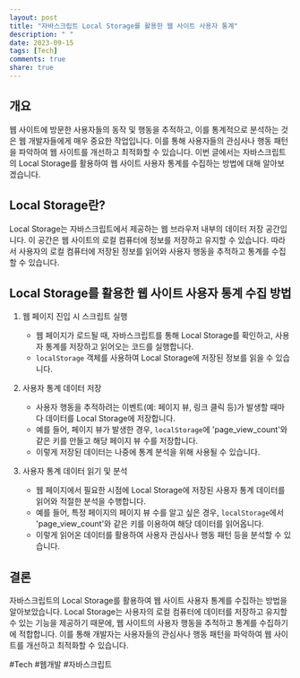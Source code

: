 ```yaml
---
layout: post
title: "자바스크립트 Local Storage를 활용한 웹 사이트 사용자 통계"
description: " "
date: 2023-09-15
tags: [Tech]
comments: true
share: true
---
```


## 개요

웹 사이트에 방문한 사용자들의 동작 및 행동을 추적하고, 이를 통계적으로 분석하는 것은 웹 개발자들에게 매우 중요한 작업입니다. 이를 통해 사용자들의 관심사나 행동 패턴을 파악하여 웹 사이트를 개선하고 최적화할 수 있습니다. 이번 글에서는 자바스크립트의 Local Storage를 활용하여 웹 사이트 사용자 통계를 수집하는 방법에 대해 알아보겠습니다.

## Local Storage란?

Local Storage는 자바스크립트에서 제공하는 웹 브라우저 내부의 데이터 저장 공간입니다. 이 공간은 웹 사이트의 로컬 컴퓨터에 정보를 저장하고 유지할 수 있습니다. 따라서 사용자의 로컬 컴퓨터에 저장된 정보를 읽어와 사용자 행동을 추적하고 통계를 수집할 수 있습니다.

## Local Storage를 활용한 웹 사이트 사용자 통계 수집 방법

1. 웹 페이지 진입 시 스크립트 실행
   - 웹 페이지가 로드될 때, 자바스크립트를 통해 Local Storage를 확인하고, 사용자 통계를 저장하고 읽어오는 코드를 실행합니다.
   - `localStorage` 객체를 사용하여 Local Storage에 저장된 정보를 읽을 수 있습니다.

2. 사용자 통계 데이터 저장
   - 사용자 행동을 추적하려는 이벤트(예: 페이지 뷰, 링크 클릭 등)가 발생할 때마다 데이터를 Local Storage에 저장합니다.
   - 예를 들어, 페이지 뷰가 발생한 경우, `localStorage`에 'page_view_count'와 같은 키를 만들고 해당 페이지 뷰 수를 저장합니다.
   - 이렇게 저장된 데이터는 나중에 통계 분석을 위해 사용될 수 있습니다.

3. 사용자 통계 데이터 읽기 및 분석
   - 웹 페이지에서 필요한 시점에 Local Storage에 저장된 사용자 통계 데이터를 읽어와 적절한 분석을 수행합니다.
   - 예를 들어, 특정 페이지의 페이지 뷰 수를 알고 싶은 경우, `localStorage`에서 'page_view_count'와 같은 키를 이용하여 해당 데이터를 읽어옵니다.
   - 이렇게 읽어온 데이터를 활용하여 사용자 관심사나 행동 패턴 등을 분석할 수 있습니다.

## 결론

자바스크립트의 Local Storage를 활용하여 웹 사이트 사용자 통계를 수집하는 방법을 알아보았습니다. Local Storage는 사용자의 로컬 컴퓨터에 데이터를 저장하고 유지할 수 있는 기능을 제공하기 때문에, 웹 사이트의 사용자 행동을 추적하고 통계를 수집하기에 적합합니다. 이를 통해 개발자는 사용자들의 관심사나 행동 패턴을 파악하여 웹 사이트를 개선하고 최적화할 수 있습니다.

#Tech #웹개발 #자바스크립트